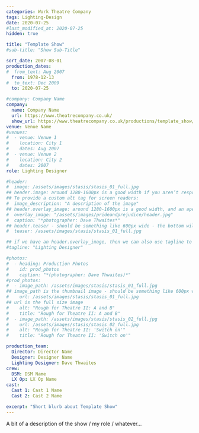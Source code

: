 ```yaml
---
categories: Work Theatre Company
tags: Lighting-Design
date: 2020-07-25
#last_modified_at: 2020-07-25
hidden: true

title: "Template Show"
#sub-title: "Show Sub-Title"

sort_date: 2007-08-01
production_dates:
#  from_text: Aug 2007
  from: 1978-12-13
#  to_text: Dec 2009
  to: 2020-07-25

#company: Company Name
company:
  name: Company Name
  url: https://www.theatrecompany.co.uk/
  show_url: https://www.theatrecompany.co.uk/productions/template_show/
venue: Venue Name
#venues:
#  - venue: Venue 1
#    location: City 1
#    dates: Aug 2007
#  - venue: Venue 2
#    location: City 2
#    dates: 2007
role: Lighting Designer

#header:
#  image: /assets/images/stasis/stasis_01_full.jpg
## header.image: around 1280-1600px is a good width if you aren’t responsively serving up images. Probably shouldn't be very tall - ~320-400px, maybe less..??
## To provide a custom alt tag for screen readers:
#  image_description: "A description of the image"
## header.overlay_image: around 1280-1600px is a good width, and an apect ratio of 3:4 seems to work (for me...)
#  overlay_image: "/assets/images/prideandprejudice/header.jpg"
#  caption: "*photographer: Dave Thwaites*"
## header.teaser - should be something like 600px wide - the bottom will get cropped off if more than ~300px(?) tall, as the archive page resizes...
#  teaser: /assets/images/stasis/stasis_01_full.jpg

## if we have an header.overlay_image, then we can also use tagline to highlight my production role(s).  Note: can use MarkDown...:
#tagline: "Lighting Designer"

#photos:
#  - heading: Production Photos
#    id: prod_photos
#    caption: "*(photographer: Dave Thwaites)*"
#prod_photos:
#  - image_path: /assets/images/stasis/stasis_01_full.jpg
## image_path is the thumbnail image - should be something like 600px wide
#    url: /assets/images/stasis/stasis_01_full.jpg
## url is the full size image
#    alt: "Rough for Theatre II: A and B"
#    title: "Rough for Theatre II: A and B"
#  - image_path: /assets/images/stasis/stasis_02_full.jpg
#    url: /assets/images/stasis/stasis_02_full.jpg
#    alt: "Rough for Theatre II: 'Switch on'"
#    title: "Rough for Theatre II: 'Switch on'"

production_team:
  Director: Director Name
  Designer: Designer Name
  Lighting Designer: Dave Thwaites
crew:
  DSM: DSM Name
  LX Op: LX Op Name
cast:
  Cast 1: Cast 1 Name
  Cast 2: Cast 2 Name

excerpt: "Short blurb about Template Show"
---
```

A bit of a description of the show / my role / whatever...